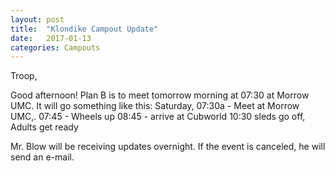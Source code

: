 ```yaml
---
layout: post
title:  "Klondike Campout Update"
date:   2017-01-13
categories: Campouts
---
```


Troop,

Good afternoon!  Plan B  is to meet tomorrow morning
at 07:30 at Morrow UMC.
It will go something like this:
Saturday, 07:30a - Meet at Morrow UMC,.
07:45 - Wheels up
08:45 - arrive at Cubworld
10:30 sleds go off, Adults get ready

Mr. Blow will be receiving updates overnight.
If the event is canceled, he will send an e-mail.
